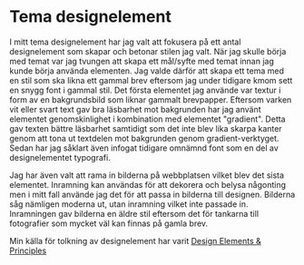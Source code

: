 ---
---

Tema designelement
=======================

I mitt tema designelement har jag valt att fokusera på ett antal designelement som skapar och betonar stilen jag valt. När jag skulle börja med temat var jag tvungen att skapa ett mål/syfte med temat innan jag kunde börja använda elementen. Jag valde därför att skapa ett tema med en stil som ska likna ett gammal brev eftersom jag under tidigare kmom sett en snygg font i gammal stil. Det första elementet jag använde var textur i form av en bakgrundsbild som liknar gammalt brevpapper. Eftersom varken vit eller svart text gav bra läsbarhet mot bakgrunden har jag använt elementet genomskinlighet i kombination med elementet "gradient". Detta gav texten bättre läsbarhet samtidigt som det inte blev lika skarpa kanter genom att tona ut textdelen mot bakgrunden genom gradient-verktyget. Sedan har jag såklart även infogat tidigare omnämnd font som en del av designelementet typografi.

Jag har även valt att rama in bilderna på webbplatsen vilket blev det sista elementet. Inramning kan användas för att dekorera och belysa någonting men i mitt fall använde jag det för att passa in bilderna till designen. Bilderna såg nämligen moderna ut, utan inramning vilket inte passade in. Inramningen gav bilderna en äldre stil eftersom det för tankarna till fotografier som mycket väl kan finnas på gamla brev.


Min källa för tolkning av designelement har varit  [Design Elements & Principles](https://www.canva.com/learn/design-elements-principles/)
